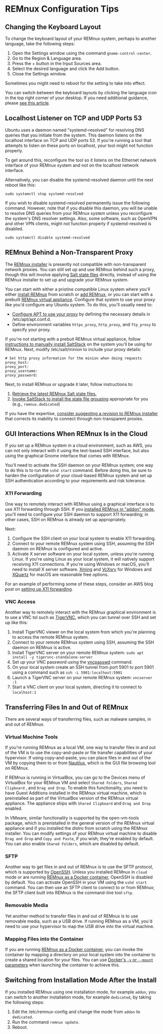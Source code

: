 # REMnux Configuration Tips

## Changing the Keyboard Layout <a id="keyboard-layout-change"></a>

To change the keyboard layout of your REMnux system, perhaps to another language, take the following steps:

1. Open the Settings window using the command `gnome-control-center`.
2. Go to the Region & Language area.
3. Press the + button in the Input Sources area.
4. Select the desired language and click the Add button.
5. Close the Settings window.

Sometimes you might need to reboot for the setting to take into effect. 

You can switch between the keyboard layouts by clicking the language icon in the top right corner of your desktop. If you need additional guidance, please [see this article](https://websiteforstudents.com/configure-ubuntu-18-04-lts-beta-keyboard-layout-for-native-languages/).

## Localhost Listener on TCP and UDP Ports 53 <a id="port-53-listener"></a>

Ubuntu uses a daemon named "systemd-resolved" for resolving DNS queries that you initiate from the system. This daemon listens on the localhost interface on TCP and UDP ports 53. If you're running a tool that attempts to listen on these ports on localhost, your tool might not function properly.

To get around this, reconfigure the tool so it listens on the Ethernet network interface of your REMnux system and not on the localhost network interface.

Alternatively, you can disable the systemd-resolved daemon until the next reboot like this:

```text
sudo systemctl stop systemd-resolved
```

If you wish to disable systemd-resolved permanently issue the following command. However, note that if you disable this daemon, you will be unable to resolve DNS queries from your REMnux system unless you reconfigure the system's DNS resolver settings. Also, some software, such as OpenVPN and other VPN clients, might not function properly if systemd-resolved is disabled.

```text
sudo systemctl disable systemd-resolved
```

## REMnux Behind a Non-Transparent Proxy <a id="behind-proxy"></a>

The [REMnux installer](../behind-the-scenes/technologies/remnux-installer.md) is presently not compatible with non-transparent network proxies. You can still set up and use REMnux behind such a proxy, though this will involve applying [Salt state files](../behind-the-scenes/technologies/saltstack-management.md) directly, instead of using the REMnux installer to set up and upgrade your REMnux system.

You can start with either a pristine compatible Linux system where you'll either [install REMnux](../install-distro/install-from-scratch.md) from scratch or [add REMnux](../install-distro/add-to-existing-system.md), or you can start with a prebuilt [REMnux virtual appliance](../install-distro/get-virtual-appliance.md). Configure that system to use your proxy like you'd configure any Ubuntu system. To do this, you'll usually need to:

* [Configure APT to use your proxy](https://www.serverlab.ca/tutorials/linux/administration-linux/how-to-set-the-proxy-for-apt-for-ubuntu-18-04/) by defining the necessary details in /etc/apt/apt.conf.d.
* Define environment variables `https_proxy`, `http_proxy`, and `ftp_proxy` to specify your proxy.

If you're not starting with a prebuit REMnux virtual appliance, follow [instructions to manually install SaltStack](https://docs.remnux.org/behind-the-scenes/technologies/state-files-without-the-remnux-installer#manually-installing-saltstack) on the system you'll be using for REMnux. Next, modify /etc/salt/minion to include your proxy details:

```text
# Set http proxy information for the minion when doing requests
proxy_host:
proxy_port:
proxy_username:
proxy_password:
```

Next, to install REMnux or upgrade it later, follow instructions to:

1. [Retrieve the latest REMnux Salt state files.](https://docs.remnux.org/behind-the-scenes/technologies/state-files-without-the-remnux-installer#retrieving-remnux-state-files)
2. [Invoke SaltStack to install the state file grouping](https://docs.remnux.org/behind-the-scenes/technologies/state-files-without-the-remnux-installer#invoking-saltstack-to-install-state-file-groupings) appropriate for you \(e.g., `remnux.dedicated`\)

If you have the expertise, [consider suggesting a revision to REMnux installer](https://app.gitbook.com/@lennyzeltser/s/remnux/get-involved/enhancement-ideas#the-remnux-installer-should-work-with-non-transparent-proxies) that corrects its inability to connect through non-transparent proxies.

## GUI Interactions When REMnux Is in the Cloud <a id="gui-cloud-remnux"></a>

If you set up a REMnux system in a cloud environment, such as AWS, you can not only interact with it using the text-based SSH interface, but also using the graphical Gnome interface that comes with REMnux.

You'll need to activate the SSH daemon on your REMnux system; one way to do this is to run the `sshd start` command. Before doing this, be sure to harden the configuration of your cloud-based REMnux system and set up SSH authentication according to your requirements and risk tolerance.

### X11 Forwarding

One way to remotely interact with REMnux using a graphical interface is to use X11 forwarding through SSH. If you [installed REMnux in "addon" mode](../install-distro/add-to-existing-system.md), you'll need to configure your SSH daemon to support X11 forwarding; in other cases, SSH on REMnux is already set up appropriately.

Next:

1. Configure the SSH client on your local system to enable X11 forwarding.
2. Connect to your remote REMnux system using SSH, assuming the SSH daemon on REMnux is configured and active.
3. Activate X server software on your local system, unless you're running Linux. If you're using Linux as your local system, it will natively support receiving X11 connections. If you're using Windows or macOS, you'll need to install X server software. [Xming](http://www.straightrunning.com/XmingNotes/) and [VcXsrv](https://sourceforge.net/projects/vcxsrv/) for Windows and [XQuartz](https://www.xquartz.org) for macOS are reasonable free options.

For an example of performing some of these steps, consider an AWS blog post on [setting up X11 forwarding](https://aws.amazon.com/de/blogs/compute/how-to-enable-x11-forwarding-from-red-hat-enterprise-linux-rhel-amazon-linux-suse-linux-ubuntu-server-to-support-gui-based-installations-from-amazon-ec2/).

### VNC Access

Another way to remotely interact with the REMnux graphical environment is to use a VNC tol such as [TigerVNC](https://tigervnc.org), which you can tunnel over SSH and set up like this:

1. Install TigerVNC viewer on the local system from which you're planning to access the remote REMnux system.
2. Connect to your remote REMnux system using SSH, assuming the SSH daemon on REMnux is active.
3. Install TigerVNC server on your remote REMnux system: `sudo apt install -y tigervnc-standalone-server`
4. Set up your VNC password using the [vncpasswd](https://tigervnc.org/doc/vncpasswd.html) command.
5. On your local system create an SSH tunnel from port 5901 to port 5901 using a command such as `ssh -L 5901:localhost:5901`
6. Launch a TigerVNC server on your remote REMnux system: `vncserver :1`
7. Start a VNC client on your local system, directing it to connect to `localhost:1`

## Transferring Files In and Out of REMnux <a id="transferring-files"></a>

There are several ways of transferring files, such as malware samples, in and out of REMnux.

### Virtual Machine Tools <a id="vm-tools"></a>

If you're running REMnux as a local VM, one way to transfer files in and out of the VM is to use the copy-and-paste or file transfer capabilities of your hypervisor. If using copy-and-paste, you can place files in and out of the VM by copying them to or from [Nautilus](../discover-the-tools/general+utilities.md#nautilus), which is the GUI file browsing tool on REMnux.

If REMnux is running in VirtualBox, you can go to the Devices menu of VirtualBox for your REMnux VM and select `Shared Folders`, `Shared Clipboard` , and `Drag and Drop`. To enable this functionality, you need to have Guest Additions installed in the REMnux virtual machine, which is preinstalled as part of the VirtualBox version of the REMnux virtual appliance. The appliance ships with `Shared Clipboard` and `Drag and Drop` enabled.

In VMware, similar functionality is supported by the open-vm-tools package, which is prenistalled in the general version of the REMnux virtual appliance and if you installed the distro from scratch using the REMnux installer. You can modify settings of your REMnux virtual machine to disable `Drag and Drop` and `Copy and Paste`, if you wish; they're enabled by default. You can also enable `Shared Folders`, which are disabled by default.

### SFTP

Another way to get files in and out of REMnux is to use the SFTP protocol, which is supported by [OpenSSH](../discover-the-tools/general+utilities.md#openssh). Unless you installed REMnux in `cloud` mode or are running [REMnux as a Docker container](../install-distro/remnux-as-a-container.md), OpenSSH is disabled by default. You can activate OpenSSH in your VM using the `sshd start` command. You can then use an SFTP client to connect to or from REMnux; the SFTP client built into REMnux is the command-line tool `sftp`.

### Removable Media

Yet another method to transfer files in and out of REMnux is to use removable media, such as a USB drive. If running REMnux as a VM, you'd need to use your hypervisor to map the USB drive into the virtual machine.

### Mapping Files into the Container <a id="mapping-files"></a>

If you are running [REMnux as a Docker container](../install-distro/remnux-as-a-container.md), you can invoke the container by mapping a directory on your local system into the container to create a shared location for your files. You can use [Docker's `-v` or `--mount` parameters](https://docs.docker.com/storage/volumes/) when launching the container to achieve this.

## Switching from Installation Mode After the Install <a id="switch-mode"></a>

If you installed REMnux using one installation mode, for example `addon`, you can switch to another installation mode, for example `dedicated`, by taking the following steps:

1. Edit the /etc/remnux-config and change the mode from `addon` to `dedicated`.
2. Run the command `remnux update`.
3. Reboot.

